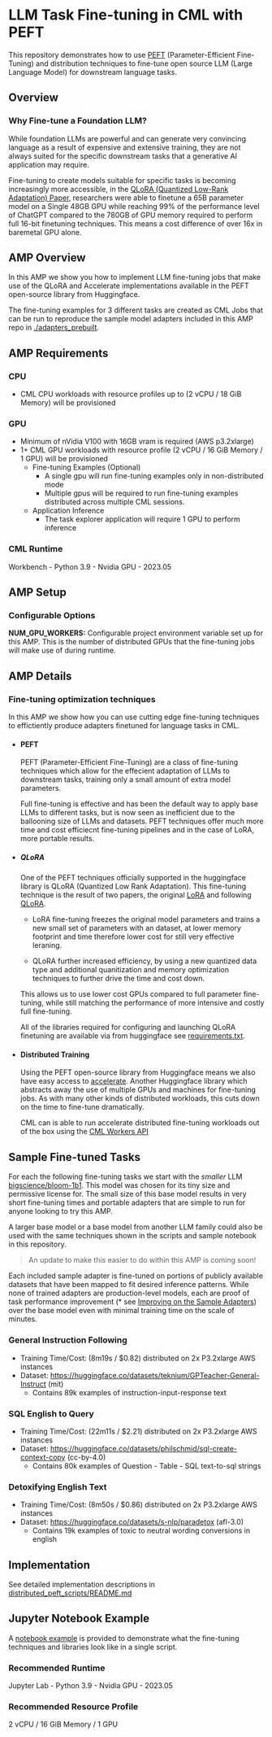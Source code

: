 # LLM Task Fine-tuning in CML with PEFT

This repository demonstrates how to use [PEFT](https://huggingface.co/blog/peft) (Parameter-Efficient Fine-Tuning) and distribution techniques to fine-tune open source LLM (Large Language Model) for downstream language tasks.
## Overview
### Why Fine-tune a Foundation LLM?
While foundation LLMs are powerful and can generate very convincing language as a result of expensive and extensive training, they are not always suited for the specific downstream tasks that a generative AI application may require.

Fine-tuning to create models suitable for specific tasks is becoming increasingly more accessible, in the [QLoRA (Quantized Low-Rank Adaptation) Paper](https://arxiv.org/abs/2305.14314), researchers were able to finetune a 65B parameter model on a Single 48GB GPU while reaching 99% of the performance level of ChatGPT compared to the 780GB of GPU memory required to perform full 16-bit finetuning techniques. This means a cost difference of over 16x in baremetal GPU alone. 
## AMP Overview
In this AMP we show you how to implement LLM fine-tuning jobs that make use of the QLoRA and Accelerate implementations available in the PEFT open-source library from Huggingface.

The fine-tuning examples for 3 different tasks are created as CML Jobs that can be run to reproduce the sample model adapters included in this AMP repo in [./adapters_prebuilt](./adapters_prebuilt).

## AMP Requirements

### CPU
- CML CPU workloads with resource profiles up to (2 vCPU / 18 GiB Memory) will be provisioned
### GPU
-  Minimum of nVidia V100 with 16GB vram is required (AWS p3.2xlarge)
- 1+ CML GPU workloads with resource profile (2 vCPU / 16 GiB Memory / 1 GPU) will be provisioned
  - Fine-tuning Examples (Optional)
    - A single gpu will run fine-tuning examples only in non-distributed mode
    - Multiple gpus will be required to run fine-tuning examples distributed across multiple CML sessions.
  - Application Inference
    - The task explorer application will require 1 GPU to perform inference
### CML Runtime
Workbench - Python 3.9 - Nvidia GPU - 2023.05
## AMP Setup  
### Configurable Options
**NUM_GPU_WORKERS:** Configurable project environment variable set up for this AMP. This is the number of distributed GPUs that the fine-tuning jobs will make use of during runtime.
## AMP Details
### Fine-tuning optimization techniques
In this AMP we show how you can use cutting edge fine-tuning techniques to effictiently produce adapters finetuned for language tasks in CML.
- #### PEFT
  PEFT (Parameter-Efficient Fine-Tuning) are a class of fine-tuning techniques which allow for the effecient adaptation of LLMs to downstream tasks, training only a small amount of extra model parameters. 

  Full fine-tuning is effective and has been the default way to apply base LLMs to different tasks, but is now seen as  inefficient due to the ballooning size of LLMs and datasets. PEFT techniques offer much more time and cost efficiecnt fine-tuning pipelines and in the case of LoRA, more portable results.

- ##### QLoRA
  One of the PEFT techniques officially supported in the huggingface library is QLoRA (Quantized Low Rank Adaptation). This fine-tuning technique is the result of two papers, the original [LoRA](https://arxiv.org/abs/2106.09685) and following [QLoRA](https://arxiv.org/abs/2305.14314).

  - LoRA fine-tuning freezes the original model parameters and trains a new small set of parameters with an dataset, at lower memory footprint and time therefore lower cost for still very effective leraning.

  - QLoRA further increased efficiency, by using a new quantized data type and additional quanitization and memory optimization techniques to further drive the time and cost down.

  This allows us to use lower cost GPUs compared to full parameter fine-tuning, while still matching the performance of more intensive and costly full fine-tuning.

  All of the libraries required for configuring and launching QLoRA finetuning are available via from huggingface see [requirements.txt](./requirements.txt).

- #### Distributed Training
  Using the PEFT open-source library from Huggingface means we also have easy access to [accelerate](https://github.com/huggingface/accelerate). Another Huggingface library which abstracts away the use of multiple GPUs and machines for fine-tuning jobs. As with many other kinds of distributed workloads, this cuts down on the time to fine-tune dramatically.

  CML can is able to run accelerate distributed fine-tuning workloads out of the box using the [CML Workers API](https://docs.cloudera.com/machine-learning/cloud/distributed-computing/topics/ml-workers-api.html)

## Sample Fine-tuned Tasks
For each the following fine-tuning tasks we start with the *smaller* LLM [bigscience/bloom-1b1](https://huggingface.co/bigscience/bloom-1b1).
This model was chosen for its tiny size and permissive license for. The small size of this base model results in very short fine-tuning times and portable adapters that are simple to run for anyone looking to try this AMP.

A larger base model or a base model from another LLM family could also be used with the same techniques shown in the scripts and sample notebook in this repository.
> An update to make this easier to do within this AMP is coming soon!

Each included sample adapter is fine-tuned on portions of publicly available datasets that have been mapped to fit desired inference patterns. While none of trained adapters are production-level models, each are proof of task performance improvement (* see [Improving on the Sample Adapters](#improving-on-the-sample-adapters)) over the base model even with minimal training time on the scale of minutes.

### General Instruction Following
- Training Time/Cost: (8m19s / $0.82) distributed on 2x P3.2xlarge AWS instances
- Dataset: https://huggingface.co/datasets/teknium/GPTeacher-General-Instruct (mit)
  - Contains 89k examples of instruction-input-response text
### SQL English to Query
- Training Time/Cost: (22m11s / $2.21) distributed on 2x P3.2xlarge AWS instances
- Dataset: https://huggingface.co/datasets/philschmid/sql-create-context-copy (cc-by-4.0)
  - Contains 80k examples of Question - Table - SQL text-to-sql strings
### Detoxifying English Text
- Training Time/Cost: (8m50s / $0.86) distributed on 2x P3.2xlarge AWS instances
- Dataset: https://huggingface.co/datasets/s-nlp/paradetox (afl-3.0)
  - Contains 19k examples of toxic to neutral wording conversions in english

## Implementation
See detailed implementation descriptions in [distributed_peft_scripts/README.md](./distributed_peft_scripts/README.md)

## Jupyter Notebook Example

A [notebook example](fine_tune_sample.ipynb) is provided to demonstrate what the fine-tuning techniques and libraries look like in a single script.
### Recommended Runtime
Jupyter Lab - Python 3.9 - Nvidia GPU - 2023.05
### Recommended Resource Profile
2 vCPU / 16 GiB Memory / 1 GPU